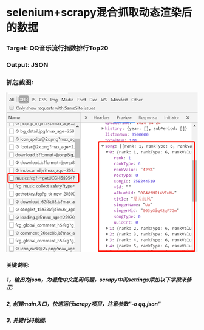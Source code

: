 # selenium+scrapy混合抓取动态渲染后的数据
### Target: QQ音乐流行指数排行Top20
### Output: JSON
### 抓包截图:
![img1](https://github.com/ziliang-wang/qq/blob/master/images/%E5%BE%AE%E4%BF%A1%E6%88%AA%E5%9B%BE_20200424164028.png)
    
#### 关键说明:
##### 1，输出为json，为避免中文乱码问题，scrapy中的settings添加以下字段来修正:


##### 2, 创建main入口，快速运行scrapy项目，注意参数"-o qq.json"


##### 3, 关键代码截图:


